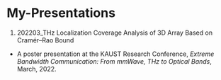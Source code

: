 # My-Presentations

1. 202203_THz Localization Coverage Analysis of 3D Array Based on Cramér–Rao Bound

  - A poster presentation at the KAUST Research Conference, *Extreme Bandwidth Communication: From mmWave, THz to Optical Bands*, March, 2022.
